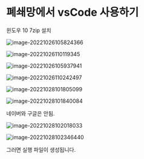 # 폐쇄망에서 vsCode 사용하기

윈도우 10 7zip 설치

![image-20221026105824366](C:\Users\Eisen\Documents\GitHub\TIL\Tistory\폐쇄망에vsCode설치하기.assets\image-20221026105824366.png)

![image-20221026110119345](C:\Users\Eisen\Documents\GitHub\TIL\Tistory\폐쇄망에vsCode설치하기.assets\image-20221026110119345.png)



![image-20221026105937941](C:\Users\Eisen\Documents\GitHub\TIL\Tistory\폐쇄망에vsCode설치하기.assets\image-20221026105937941.png)

![image-20221026110242497](C:\Users\Eisen\Documents\GitHub\TIL\Tistory\폐쇄망에vsCode설치하기.assets\image-20221026110242497.png)



![image-20221028101805099](C:\Users\Eisen\Documents\GitHub\TIL\Tistory\폐쇄망에vsCode설치하기.assets\image-20221028101805099.png)

![image-20221028101840084](C:\Users\Eisen\Documents\GitHub\TIL\Tistory\폐쇄망에vsCode설치하기.assets\image-20221028101840084.png)

네이버와 구글은 안됨.

![image-20221028102018033](C:\Users\Eisen\Documents\GitHub\TIL\Tistory\폐쇄망에vsCode설치하기.assets\image-20221028102018033.png)

![image-20221028102346440](C:\Users\Eisen\Documents\GitHub\TIL\Tistory\폐쇄망에vsCode설치하기.assets\image-20221028102346440.png)



그러면 실행 파일이 생성됩니다.